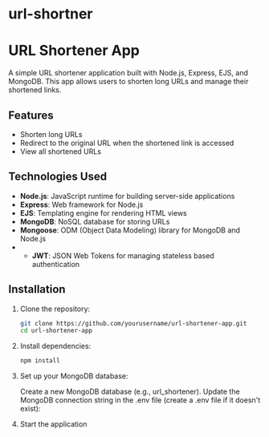 ﻿# url-shortner

# URL Shortener App

A simple URL shortener application built with Node.js, Express, EJS, and MongoDB. This app allows users to shorten long URLs and manage their shortened links.


## Features

- Shorten long URLs
- Redirect to the original URL when the shortened link is accessed
- View all shortened URLs

## Technologies Used

- **Node.js**: JavaScript runtime for building server-side applications
- **Express**: Web framework for Node.js
- **EJS**: Templating engine for rendering HTML views
- **MongoDB**: NoSQL database for storing URLs
- **Mongoose**: ODM (Object Data Modeling) library for MongoDB and Node.js
- - **JWT**: JSON Web Tokens for managing stateless based authentication

## Installation

1. Clone the repository:

   ```bash
   git clone https://github.com/yourusername/url-shortener-app.git
   cd url-shortener-app
   
2. Install dependencies:

   ```bash
   npm install

3. Set up your MongoDB database:
   
   Create a new MongoDB database (e.g., url_shortener).
    Update the MongoDB connection string in the .env file (create a .env file if it doesn't exist):

4. Start the application 
    
